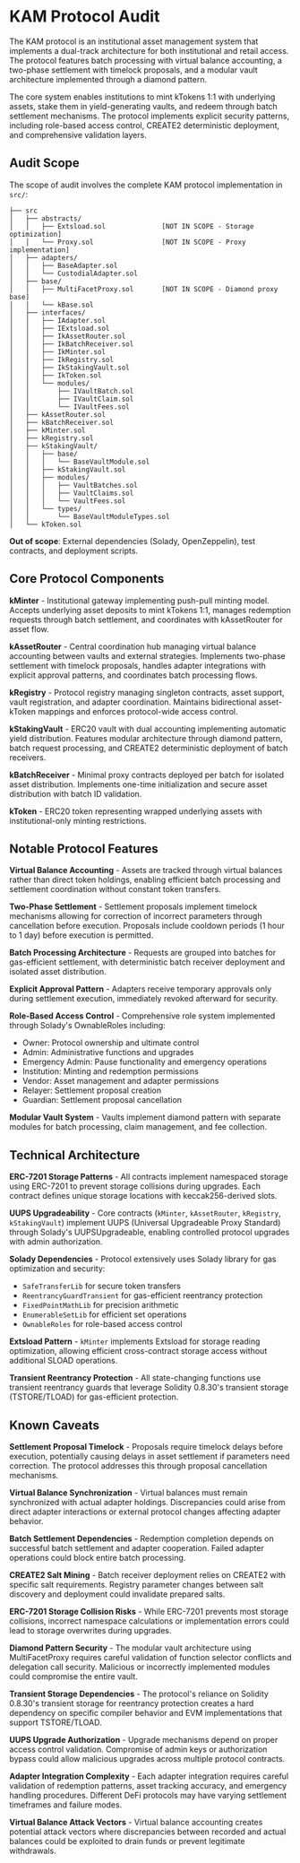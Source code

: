 # KAM Protocol Audit

The KAM protocol is an institutional asset management system that implements a dual-track architecture for both institutional and retail access. The protocol features batch processing with virtual balance accounting, a two-phase settlement with timelock proposals, and a modular vault architecture implemented through a diamond pattern.

The core system enables institutions to mint kTokens 1:1 with underlying assets, stake them in yield-generating vaults, and redeem through batch settlement mechanisms. The protocol implements explicit security patterns, including role-based access control, CREATE2 deterministic deployment, and comprehensive validation layers.

## Audit Scope

The scope of audit involves the complete KAM protocol implementation in `src/`:

```
├── src
│   ├── abstracts/
│   │   ├── Extsload.sol              [NOT IN SCOPE - Storage optimization]
│   │   └── Proxy.sol                 [NOT IN SCOPE - Proxy implementation]
│   ├── adapters/
│   │   ├── BaseAdapter.sol
│   │   └── CustodialAdapter.sol
│   ├── base/
│   │   ├── MultiFacetProxy.sol       [NOT IN SCOPE - Diamond proxy base]
│   │   └── kBase.sol
│   ├── interfaces/
│   │   ├── IAdapter.sol
│   │   ├── IExtsload.sol
│   │   ├── IkAssetRouter.sol
│   │   ├── IkBatchReceiver.sol
│   │   ├── IkMinter.sol
│   │   ├── IkRegistry.sol
│   │   ├── IkStakingVault.sol
│   │   ├── IkToken.sol
│   │   └── modules/
│   │       ├── IVaultBatch.sol
│   │       ├── IVaultClaim.sol
│   │       └── IVaultFees.sol
│   ├── kAssetRouter.sol
│   ├── kBatchReceiver.sol
│   ├── kMinter.sol
│   ├── kRegistry.sol
│   ├── kStakingVault/
│   │   ├── base/
│   │   │   └── BaseVaultModule.sol
│   │   ├── kStakingVault.sol
│   │   ├── modules/
│   │   │   ├── VaultBatches.sol
│   │   │   ├── VaultClaims.sol
│   │   │   └── VaultFees.sol
│   │   └── types/
│   │       └── BaseVaultModuleTypes.sol
│   └── kToken.sol
```

**Out of scope**: External dependencies (Solady, OpenZeppelin), test contracts, and deployment scripts.

## Core Protocol Components

**kMinter** - Institutional gateway implementing push-pull minting model. Accepts underlying asset deposits to mint kTokens 1:1, manages redemption requests through batch settlement, and coordinates with kAssetRouter for asset flow.

**kAssetRouter** - Central coordination hub managing virtual balance accounting between vaults and external strategies. Implements two-phase settlement with timelock proposals, handles adapter integrations with explicit approval patterns, and coordinates batch processing flows.

**kRegistry** - Protocol registry managing singleton contracts, asset support, vault registration, and adapter coordination. Maintains bidirectional asset-kToken mappings and enforces protocol-wide access control.

**kStakingVault** - ERC20 vault with dual accounting implementing automatic yield distribution. Features modular architecture through diamond pattern, batch request processing, and CREATE2 deterministic deployment of batch receivers.

**kBatchReceiver** - Minimal proxy contracts deployed per batch for isolated asset distribution. Implements one-time initialization and secure asset distribution with batch ID validation.

**kToken** - ERC20 token representing wrapped underlying assets with institutional-only minting restrictions.

## Notable Protocol Features

**Virtual Balance Accounting** - Assets are tracked through virtual balances rather than direct token holdings, enabling efficient batch processing and settlement coordination without constant token transfers.

**Two-Phase Settlement** - Settlement proposals implement timelock mechanisms allowing for correction of incorrect parameters through cancellation before execution. Proposals include cooldown periods (1 hour to 1 day) before execution is permitted.

**Batch Processing Architecture** - Requests are grouped into batches for gas-efficient settlement, with deterministic batch receiver deployment and isolated asset distribution.

**Explicit Approval Pattern** - Adapters receive temporary approvals only during settlement execution, immediately revoked afterward for security.

**Role-Based Access Control** - Comprehensive role system implemented through Solady's OwnableRoles including:
- Owner: Protocol ownership and ultimate control
- Admin: Administrative functions and upgrades  
- Emergency Admin: Pause functionality and emergency operations
- Institution: Minting and redemption permissions
- Vendor: Asset management and adapter permissions
- Relayer: Settlement proposal creation
- Guardian: Settlement proposal cancellation

**Modular Vault System** - Vaults implement diamond pattern with separate modules for batch processing, claim management, and fee collection.

## Technical Architecture

**ERC-7201 Storage Patterns** - All contracts implement namespaced storage using ERC-7201 to prevent storage collisions during upgrades. Each contract defines unique storage locations with keccak256-derived slots.

**UUPS Upgradeability** - Core contracts (`kMinter`, `kAssetRouter`, `kRegistry`, `kStakingVault`) implement UUPS (Universal Upgradeable Proxy Standard) through Solady's UUPSUpgradeable, enabling controlled protocol upgrades with admin authorization.

**Solady Dependencies** - Protocol extensively uses Solady library for gas optimization and security:
- `SafeTransferLib` for secure token transfers
- `ReentrancyGuardTransient` for gas-efficient reentrancy protection  
- `FixedPointMathLib` for precision arithmetic
- `EnumerableSetLib` for efficient set operations
- `OwnableRoles` for role-based access control

**Extsload Pattern** - `kMinter` implements Extsload for storage reading optimization, allowing efficient cross-contract storage access without additional SLOAD operations.

**Transient Reentrancy Protection** - All state-changing functions use transient reentrancy guards that leverage Solidity 0.8.30's transient storage (TSTORE/TLOAD) for gas-efficient protection.

## Known Caveats

**Settlement Proposal Timelock** - Proposals require timelock delays before execution, potentially causing delays in asset settlement if parameters need correction. The protocol addresses this through proposal cancellation mechanisms.

**Virtual Balance Synchronization** - Virtual balances must remain synchronized with actual adapter holdings. Discrepancies could arise from direct adapter interactions or external protocol changes affecting adapter behavior.

**Batch Settlement Dependencies** - Redemption completion depends on successful batch settlement and adapter cooperation. Failed adapter operations could block entire batch processing.

**CREATE2 Salt Mining** - Batch receiver deployment relies on CREATE2 with specific salt requirements. Registry parameter changes between salt discovery and deployment could invalidate prepared salts.

**ERC-7201 Storage Collision Risks** - While ERC-7201 prevents most storage collisions, incorrect namespace calculations or implementation errors could lead to storage overwrites during upgrades.

**Diamond Pattern Security** - The modular vault architecture using MultiFacetProxy requires careful validation of function selector conflicts and delegation call security. Malicious or incorrectly implemented modules could compromise the entire vault.

**Transient Storage Dependencies** - The protocol's reliance on Solidity 0.8.30's transient storage for reentrancy protection creates a hard dependency on specific compiler behavior and EVM implementations that support TSTORE/TLOAD.

**UUPS Upgrade Authorization** - Upgrade mechanisms depend on proper access control validation. Compromise of admin keys or authorization bypass could allow malicious upgrades across multiple protocol contracts.

**Adapter Integration Complexity** - Each adapter integration requires careful validation of redemption patterns, asset tracking accuracy, and emergency handling procedures. Different DeFi protocols may have varying settlement timeframes and failure modes.

**Virtual Balance Attack Vectors** - Virtual balance accounting creates potential attack vectors where discrepancies between recorded and actual balances could be exploited to drain funds or prevent legitimate withdrawals.
